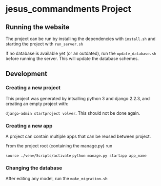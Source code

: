 # jesus_commandments Project

## Running the website

The project can be run by installing the dependencies with ```install.sh``` and starting the project with ```run_server.sh```

If no database is available yet (or an outdated), run the ```update_database.sh``` before running the server. This will update the database schemes.

## Development

### Creating a new project

This project was generated by intsalling python 3 and django 2.2.3, and creating an empty project with:

```django-admin startproject volver```. This should not be done again.

### Creating a new app

A project can contain multiple apps that can be reused between project.

From the project root (containing the manage.py) run

```source ./venv/Scripts/activate```
```python manage.py startapp app_name```

### Changing the database

After editing any model, run the ```make_migration.sh```